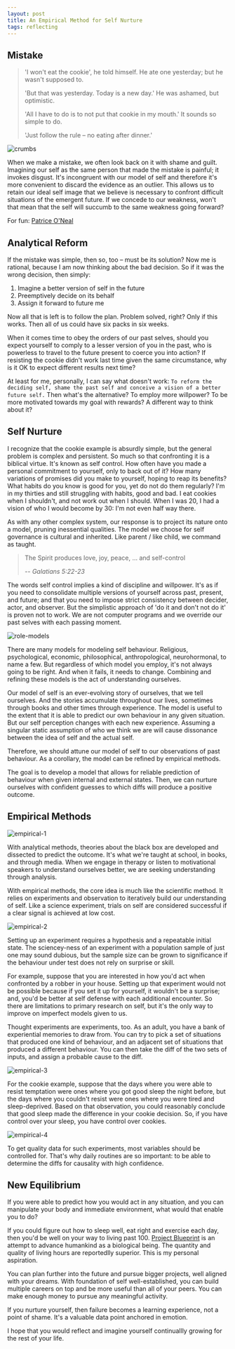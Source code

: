 ```yaml
---
layout: post
title: An Empirical Method for Self Nurture
tags: reflecting
---
```


## Mistake

> 'I won't eat the cookie', he told himself. He ate one yesterday; but he wasn't supposed to. 
>
> 'But that was yesterday. Today is a new day.' He was ashamed, but optimistic. 
>
> 'All I have to do is to not put that cookie in my mouth.' It sounds so simple to do. 
>
> 'Just follow the rule – no eating after dinner.'
>

![crumbs](https://upload.wikimedia.org/wikipedia/commons/d/d0/Chocolate-chip-cookie-crumbs-on-plate.png)

When we make a mistake, we often look back on it with shame and guilt. Imagining our self as the same person that made the mistake is painful; it invokes disgust. It's incongruent with our model of self and therefore it's more convenient to discard the evidence as an outlier. This allows us to retain our ideal self image that we believe is necessary to confront difficult situations of the emergent future. If we concede to our weakness, won't that mean that the self will succumb to the same weakness going forward?

For fun: [Patrice O'Neal](https://www.youtube.com/shorts/2wkDm3VMbuU)

## Analytical Reform

If the mistake was simple, then so, too – must be its solution? Now me is rational, because I am now thinking about the bad decision. So if it was the wrong decision, then simply: 

1. Imagine a better version of self in the future 
2. Preemptively decide on its behalf
3. Assign it forward to future me 

Now all that is left is to follow the plan. Problem solved, right? Only if this works. Then all of us could have six packs in six weeks.

When it comes time to obey the orders of our past selves, should you expect yourself to comply to a lesser version of you in the past, who is powerless to travel to the future present to coerce you into action? If resisting the cookie didn't work last time given the same circumstance, why is it OK to expect different results next time?

At least for me, personally, I can say what doesn't work: 
`To reform the deciding self, shame the past self and conceive a vision of a better future self.` Then what's the alternative? To employ more willpower? To be more motivated towards my goal with rewards? A different way to think about it?

## Self Nurture

I recognize that the cookie example is absurdly simple, but the general problem is complex and persistent. So much so that confronting it is a biblical virtue. It's known as self control. How often have you made a personal commitment to yourself, only to back out of it? How many variations of promises did you make to yourself, hoping to reap its benefits? What habits do you know is good for you, yet do not do them regularly? I'm in my thirties and still struggling with habits, good and bad. I eat cookies when I shouldn't, and not work out when I should. When I was 20, I had a vision of who I would become by 30: I'm not even half way there. 

As with any other complex system, our response is to project its nature onto a model, pruning inessential qualities. The model we choose for self governance is cultural and inherited. Like parent / like child, we command as taught. 

> The Spirit produces love, joy, peace, ... and self-control
>
> -- _Galatians 5:22-23_

The words self control implies a kind of discipline and willpower. It's as if you need to consolidate multiple versions of yourself across past, present, and future; and that you need to impose strict consistency between decider, actor, and observer. But the simplistic approach of 'do it and don't not do it' is proven not to work. We are not computer programs and we override our past selves with each passing moment.

![role-models](/assets/self-nurture/role-models.png)

There are many models for modeling self behaviour. Religious, psychological, economic, philosophical, anthropological, neurohormonal, to name a few. But regardless of which model you employ, it's not always going to be right. And when it fails, it needs to change. Combining and refining these models is the act of understanding ourselves. 

Our model of self is an ever-evolving story of ourselves, that we tell ourselves. And the stories accumulate throughout our lives, sometimes through books and other times through experience. The model is useful to the extent that it is able to predict our own behaviour in any given situation. But our self perception changes with each new experience. Assuming a singular static assumption of who we think we are will cause dissonance between the idea of self and the actual self. 

Therefore, we should attune our model of self to our observations of past behaviour. As a corollary, the model can be refined by empirical methods.

The goal is to develop a model that allows for reliable prediction of behaviour when given internal and external states. Then, we can nurture ourselves with confident guesses to which diffs will produce a positive outcome. 

## Empirical Methods

![empirical-1](/assets/self-nurture/empirical-1.png)

With analytical methods, theories about the black box are developed and dissected to predict the outcome. It's what we're taught at school, in books, and through media. When we engage in therapy or listen to motivational speakers to understand ourselves better, we are seeking understanding through analysis.

With empirical methods, the core idea is much like the scientific method. It relies on experiments and observation to iteratively build our understanding of self. Like a science experiment, trials on self are considered successful if a clear signal is achieved at low cost. 

![empirical-2](/assets/self-nurture/empirical-2.png)

Setting up an experiment requires a hypothesis and a repeatable initial state. The sciencey-ness of an experiment with a population sample of just one may sound dubious, but the sample size can be grown to significance if the behaviour under test does not rely on surprise or skill.

For example, suppose that you are interested in how you'd act when confronted by a robber in your house. Setting up that experiment would not be possible because if you set it up for yourself, it wouldn't be a surprise; and, you'd be better at self defense with each additional encounter. So there are limitations to primary research on self, but it's the only way to improve on imperfect models given to us. 

Thought experiments are experiments, too. As an adult, you have a bank of experiential memories to draw from. You can try to pick a set of situations that produced one kind of behaviour, and an adjacent set of situations that produced a different behaviour. You can then take the diff of the two sets of inputs, and assign a probable cause to the diff. 


![empirical-3](/assets/self-nurture/empirical-3.png)

For the cookie example, suppose that the days where you were able to resist temptation were ones where you got good sleep the night before, but the days where you couldn't resist were ones where you were tired and sleep-deprived. Based on that observation, you could reasonably conclude that good sleep made the difference in your cookie decision. So, if you have control over your sleep, you have control over cookies.

![empirical-4](/assets/self-nurture/empirical-4.png)

To get quality data for such experiments, most variables should be controlled for. That's why daily routines are so important: to be able to determine the diffs for causality with high confidence.

## New Equilibrium

If you were able to predict how you would act in any situation, and you can manipulate your body and immediate environment, what would that enable you to do?

If you could figure out how to sleep well, eat right and exercise each day, then you'd be well on your way to living past 100. [Project Blueprint](https://blueprint.bryanjohnson.co/) is an attempt to advance humankind as a biological being. The quantity and quality of living hours are reportedlly superior. This is my personal aspiration.

You can plan further into the future and pursue bigger projects, well aligned with your dreams. With foundation of self well-established, you can build multiple careers on top and be more useful than all of your peers. You can make enough money to pursue any meaningful activity.

If you nurture yourself, then failure becomes a learning experience, not a point of shame. It's a valuable data point anchored in emotion. 

I hope that you would reflect and imagine yourself continuallly growing for the rest of your life.